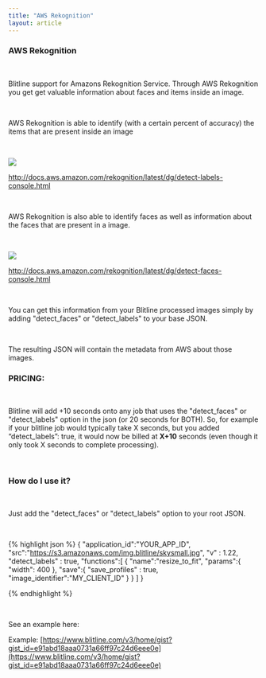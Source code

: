 ```yaml
---
title: "AWS Rekognition"
layout: article
---
```


### AWS Rekognition

<br/>

Blitline support for Amazons Rekognition Service. Through AWS Rekognition you get get valuable information about faces and items inside an image.

<br/>

AWS Rekognition is able to identify (with a certain percent of accuracy) the items that are present inside an image

<br/>

![](https://s3.amazonaws.com/img.blitline/rekognition/items.png)

http://docs.aws.amazon.com/rekognition/latest/dg/detect-labels-console.html

<br/>

AWS Rekognition is also able to identify faces as well as information about the faces that are present in a image.

<br/>

![](https://s3.amazonaws.com/img.blitline/rekognition/faces.png)

http://docs.aws.amazon.com/rekognition/latest/dg/detect-faces-console.html

<br/>

You can get this information from your Blitline processed images simply by adding "detect_faces" or "detect_labels" to your base JSON.

<br/>

The resulting JSON will contain the metadata from AWS about those images.

### PRICING:

<br/>

Blitline will add +10 seconds onto any job that uses the "detect_faces" or "detect_labels" option in the json (or 20 seconds for BOTH). So, for example if your blitline job would typically take X seconds, but you added “detect_labels”: true, it would now be billed at <b>X+10</b> seconds (even though it only took X seconds to complete processing).

<br/>

### How do I use it?

<br/>

Just add the "detect_faces" or "detect_labels" option to your root JSON.

<br/>

{% highlight json %}
  {
      "application_id":"YOUR_APP_ID",
      "src":"https://s3.amazonaws.com/img.blitline/skysmall.jpg",
      "v" : 1.22,
      "detect_labels" : true,
      "functions":[
          {
              "name":"resize_to_fit",
              "params":{
                  "width": 400
              },
              "save":{
                  "save_profiles" : true,
                  "image_identifier":"MY_CLIENT_ID"
              }
          }
      ]
  }

{% endhighlight %}

<br/>

See an example here:

Example: [https://www.blitline.com/v3/home/gist?gist_id=e91abd18aaa0731a66ff97c24d6eee0e](https://www.blitline.com/v3/home/gist?gist_id=e91abd18aaa0731a66ff97c24d6eee0e)



